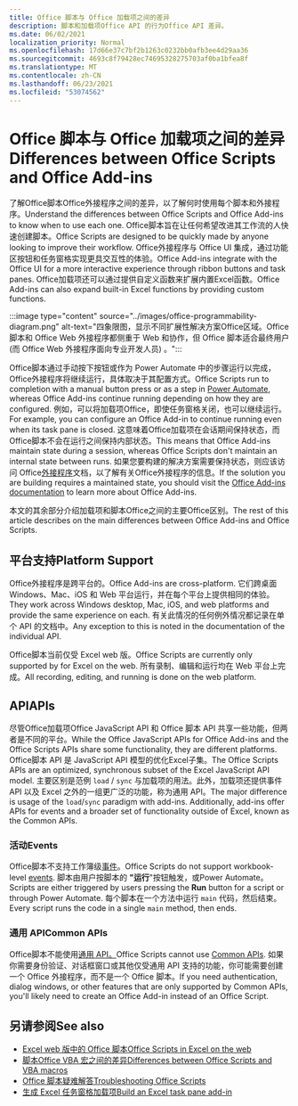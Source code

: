 ```yaml
---
title: Office 脚本与 Office 加载项之间的差异
description: 脚本和加载项Office API 的行为Office API 差异。
ms.date: 06/02/2021
localization_priority: Normal
ms.openlocfilehash: 17d66e37c7bf2b1263c0232bb0afb3ee4d29aa36
ms.sourcegitcommit: 4693c8f79428ec74695328275703af0ba1bfea8f
ms.translationtype: MT
ms.contentlocale: zh-CN
ms.lasthandoff: 06/23/2021
ms.locfileid: "53074562"
---
```

# <a name="differences-between-office-scripts-and-office-add-ins"></a><span data-ttu-id="40faf-103">Office 脚本与 Office 加载项之间的差异</span><span class="sxs-lookup"><span data-stu-id="40faf-103">Differences between Office Scripts and Office Add-ins</span></span>

<span data-ttu-id="40faf-104">了解Office脚本Office外接程序之间的差异，以了解何时使用每个脚本和外接程序。</span><span class="sxs-lookup"><span data-stu-id="40faf-104">Understand the differences between Office Scripts and Office Add-ins to know when to use each one.</span></span> <span data-ttu-id="40faf-105">Office脚本旨在让任何希望改进其工作流的人快速创建脚本。</span><span class="sxs-lookup"><span data-stu-id="40faf-105">Office Scripts are designed to be quickly made by anyone looking to improve their workflow.</span></span> <span data-ttu-id="40faf-106">Office外接程序与 Office UI 集成，通过功能区按钮和任务窗格实现更具交互性的体验。</span><span class="sxs-lookup"><span data-stu-id="40faf-106">Office Add-ins integrate with the Office UI for a more interactive experience through ribbon buttons and task panes.</span></span> <span data-ttu-id="40faf-107">Office加载项还可以通过提供自定义函数来扩展内置Excel函数。</span><span class="sxs-lookup"><span data-stu-id="40faf-107">Office Add-ins can also expand built-in Excel functions by providing custom functions.</span></span>

:::image type="content" source="../images/office-programmability-diagram.png" alt-text="四象限图，显示不同扩展性解决方案Office区域。Office 脚本和 Office Web 外接程序都侧重于 Web 和协作，但 Office 脚本适合最终用户 (而 Office Web 外接程序面向专业开发人员) 。":::

<span data-ttu-id="40faf-109">Office脚本通过手动按下按钮或作为 Power Automate 中的步骤运行以[](https://flow.microsoft.com/)完成，Office外接程序将继续运行，具体取决于其配置方式。</span><span class="sxs-lookup"><span data-stu-id="40faf-109">Office Scripts run to completion with a manual button press or as a step in [Power Automate](https://flow.microsoft.com/), whereas Office Add-ins continue running depending on how they are configured.</span></span> <span data-ttu-id="40faf-110">例如，可以将加载项Office，即使任务窗格关闭，也可以继续运行。</span><span class="sxs-lookup"><span data-stu-id="40faf-110">For example, you can configure an Office Add-in to continue running even when its task pane is closed.</span></span> <span data-ttu-id="40faf-111">这意味着Office加载项在会话期间保持状态，而Office脚本不会在运行之间保持内部状态。</span><span class="sxs-lookup"><span data-stu-id="40faf-111">This means that Office Add-ins maintain state during a session, whereas Office Scripts don't maintain an internal state between runs.</span></span> <span data-ttu-id="40faf-112">如果您要构建的解决方案需要保持状态，则应该访问 Office[外接程序](/office/dev/add-ins)文档，以了解有关Office外接程序的信息。</span><span class="sxs-lookup"><span data-stu-id="40faf-112">If the solution you are building requires a maintained state, you should visit the [Office Add-ins documentation](/office/dev/add-ins) to learn more about Office Add-ins.</span></span>

<span data-ttu-id="40faf-113">本文的其余部分介绍加载项和脚本Office之间的主要Office区别。</span><span class="sxs-lookup"><span data-stu-id="40faf-113">The rest of this article describes on the main differences between Office Add-ins and Office Scripts.</span></span>

## <a name="platform-support"></a><span data-ttu-id="40faf-114">平台支持</span><span class="sxs-lookup"><span data-stu-id="40faf-114">Platform Support</span></span>

<span data-ttu-id="40faf-115">Office外接程序是跨平台的。</span><span class="sxs-lookup"><span data-stu-id="40faf-115">Office Add-ins are cross-platform.</span></span> <span data-ttu-id="40faf-116">它们跨桌面Windows、Mac、iOS 和 Web 平台运行，并在每个平台上提供相同的体验。</span><span class="sxs-lookup"><span data-stu-id="40faf-116">They work across Windows desktop, Mac, iOS, and web platforms and provide the same experience on each.</span></span> <span data-ttu-id="40faf-117">有关此情况的任何例外情况都记录在单个 API 的文档中。</span><span class="sxs-lookup"><span data-stu-id="40faf-117">Any exception to this is noted in the documentation of the individual API.</span></span>

<span data-ttu-id="40faf-118">Office脚本当前仅受 Excel web 版。</span><span class="sxs-lookup"><span data-stu-id="40faf-118">Office Scripts are currently only supported by for Excel on the web.</span></span> <span data-ttu-id="40faf-119">所有录制、编辑和运行均在 Web 平台上完成。</span><span class="sxs-lookup"><span data-stu-id="40faf-119">All recording, editing, and running is done on the web platform.</span></span>

## <a name="apis"></a><span data-ttu-id="40faf-120">API</span><span class="sxs-lookup"><span data-stu-id="40faf-120">APIs</span></span>

<span data-ttu-id="40faf-121">尽管Office加载项Office JavaScript API 和 Office 脚本 API 共享一些功能，但两者是不同的平台。</span><span class="sxs-lookup"><span data-stu-id="40faf-121">While the Office JavaScript APIs for Office Add-ins and the Office Scripts APIs share some functionality, they are different platforms.</span></span> <span data-ttu-id="40faf-122">Office脚本 API 是 JavaScript API 模型的优化Excel子集。</span><span class="sxs-lookup"><span data-stu-id="40faf-122">The Office Scripts APIs are an optimized, synchronous subset of the Excel JavaScript API model.</span></span> <span data-ttu-id="40faf-123">主要区别是范例 `load` / `sync` 与加载项的用法。此外，加载项还提供事件 API 以及 Excel 之外的一组更广泛的功能，称为通用 API。</span><span class="sxs-lookup"><span data-stu-id="40faf-123">The major difference is usage of the `load`/`sync` paradigm with add-ins. Additionally, add-ins offer APIs for events and a broader set of functionality outside of Excel, known as the Common APIs.</span></span>

### <a name="events"></a><span data-ttu-id="40faf-124">活动</span><span class="sxs-lookup"><span data-stu-id="40faf-124">Events</span></span>

<span data-ttu-id="40faf-125">Office脚本不支持工作簿级[事件](/office/dev/add-ins/excel/excel-add-ins-events)。</span><span class="sxs-lookup"><span data-stu-id="40faf-125">Office Scripts do not support workbook-level [events](/office/dev/add-ins/excel/excel-add-ins-events).</span></span> <span data-ttu-id="40faf-126">脚本由用户按脚本的 **"运行**"按钮触发，或Power Automate。</span><span class="sxs-lookup"><span data-stu-id="40faf-126">Scripts are either triggered by users pressing the **Run** button for a script or through Power Automate.</span></span> <span data-ttu-id="40faf-127">每个脚本在一个方法中运行 `main` 代码，然后结束。</span><span class="sxs-lookup"><span data-stu-id="40faf-127">Every script runs the code in a single `main` method, then ends.</span></span>

### <a name="common-apis"></a><span data-ttu-id="40faf-128">通用 API</span><span class="sxs-lookup"><span data-stu-id="40faf-128">Common APIs</span></span>

<span data-ttu-id="40faf-129">Office脚本不能使用[通用 API。](/javascript/api/office)</span><span class="sxs-lookup"><span data-stu-id="40faf-129">Office Scripts cannot use [Common APIs](/javascript/api/office).</span></span> <span data-ttu-id="40faf-130">如果你需要身份验证、对话框窗口或其他仅受通用 API 支持的功能，你可能需要创建一个 Office 外接程序，而不是一个 Office 脚本。</span><span class="sxs-lookup"><span data-stu-id="40faf-130">If you need authentication, dialog windows, or other features that are only supported by Common APIs, you'll likely need to create an Office Add-in instead of an Office Script.</span></span>

## <a name="see-also"></a><span data-ttu-id="40faf-131">另请参阅</span><span class="sxs-lookup"><span data-stu-id="40faf-131">See also</span></span>

- [<span data-ttu-id="40faf-132">Excel web 版中的 Office 脚本</span><span class="sxs-lookup"><span data-stu-id="40faf-132">Office Scripts in Excel on the web</span></span>](../overview/excel.md)
- [<span data-ttu-id="40faf-133">脚本Office VBA 宏之间的差异</span><span class="sxs-lookup"><span data-stu-id="40faf-133">Differences between Office Scripts and VBA macros</span></span>](vba-differences.md)
- [<span data-ttu-id="40faf-134">Office 脚本疑难解答</span><span class="sxs-lookup"><span data-stu-id="40faf-134">Troubleshooting Office Scripts</span></span>](../testing/troubleshooting.md)
- [<span data-ttu-id="40faf-135">生成 Excel 任务窗格加载项</span><span class="sxs-lookup"><span data-stu-id="40faf-135">Build an Excel task pane add-in</span></span>](/office/dev/add-ins/quickstarts/excel-quickstart-jquery)
